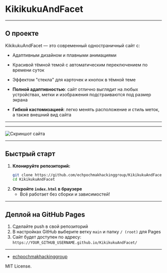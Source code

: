 # KikikukuAndFacet




---

##  О проекте

KikikukuAndFacet — это современный одностраничный сайт с:

- Адаптивным дизайном и плавными анимациями
- Красивой тёмной темой с автоматическим переключением по времени суток
- Эффектом "стекла" для карточек и кнопок в тёмной теме

- **Полной адаптивностью**: сайт отлично выглядит на любых устройствах, метки и изображения подстраиваются под размер экрана
- **Гибкой кастомизацией**: легко менять расположение и стиль меток, а также внешний вид сайта

---


---

![Скриншот сайта](./screenshot.png)

---

##  Быстрый старт

1. **Клонируйте репозиторий:**
   ```sh
   git clone https://github.com/echpochmakhackinggroup/KikikukuAndFacet.git
   cd KikikukuAndFacet
   ```
2. **Откройте `index.html` в браузере**
   - Всё работает без сборки и зависимостей!

---

##  Деплой на GitHub Pages

1. Сделайте push в свой репозиторий
2. В настройках GitHub выберите ветку `main` и папку `/ (root)` для Pages
3. Сайт будет доступен по адресу:
   `https://YOUR_GITHUB_USERNAME.github.io/KikikukuAndFacet/`

---


- [echpochmakhackinggroup](https://github.com/echpochmakhackinggroup)


MIT License.
